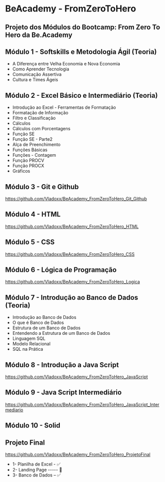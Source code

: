 # BeAcademy - FromZeroToHero

## Projeto dos Módulos do Bootcamp: From Zero To Hero da Be.Academy

## Módulo 1 - Softskills e Metodologia Ágil (Teoria)

* A Diferença entre Velha Economia e Nova Economia
* Como Aprender Tecnologia
* Comunicação Assertiva
* Cultura e Times Ágeis

## Módulo 2 - Excel Básico e Intermediário (Teoria)

* Introdução ao Excel - Ferramentas de Formatação
* Formatação de Informação
* Filtro e Classificação
* Cálculos
* Cálculos com Porcentagens
* Função SE
* Função SE - Parte2
* Alça de Preenchimento
* Funções Básicas
* Funções - Contagem
* Função PROCV
* Função PROCX
* Gráficos

## Módulo 3 - Git e Github

https://github.com/Vladoxx/BeAcademy_FromZeroToHero_Git_Github

## Módulo 4 - HTML

https://github.com/Vladoxx/BeAcademy_FromZeroToHero_HTML

## Módulo 5 - CSS

https://github.com/Vladoxx/BeAcademy_FromZeroToHero_CSS

## Módulo 6 - Lógica de Programação

https://github.com/Vladoxx/BeAcademy_FromZeroToHero_Logica

## Módulo 7 - Introdução ao Banco de Dados (Teoria)

* Introdução ao Banco de Dados
* O que é Banco de Dados
* Estrutura de um Banco de Dados
* Entendendo a Estrutura de um Banco de Dados
* Linguagem SQL
* Modelo Relacional
* SQL na Prática

## Módulo 8 - Introdução a Java Script

https://github.com/Vladoxx/BeAcademy_FromZeroToHero_JavaScript

## Módulo 9 - Java Script Intermediário

https://github.com/Vladoxx/BeAcademy_FromZeroToHero_JavaScript_Intermediario

## Módulo 10 - Solid

## Projeto Final

https://github.com/Vladoxx/BeAcademy_FromZeroToHero_ProjetoFinal

* 1- Planilha de Excel - ✅
* 2- Landing Page ----- 🚧
* 3- Banco de Dados – ✅
